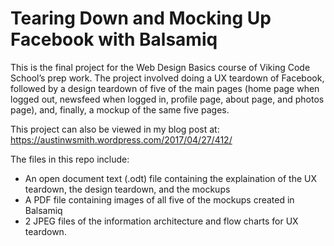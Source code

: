 # Tearing Down and Mocking Up Facebook with Balsamiq
This is the final project for the Web Design Basics course of Viking Code School’s prep work. The project involved doing a UX teardown of Facebook, followed by a design teardown of five of the main pages (home page when logged out, newsfeed when logged in, profile page, about page, and photos page), and, finally, a mockup of the same five pages.

This project can also be viewed in my blog post at: https://austinwsmith.wordpress.com/2017/04/27/412/

The files in this repo include:
* An open document text (.odt) file containing the explaination of the UX teardown, the design teardown, and the mockups
* A PDF file containing images of all five of the mockups created in Balsamiq
* 2 JPEG files of the information architecture and flow charts for UX teardown.
